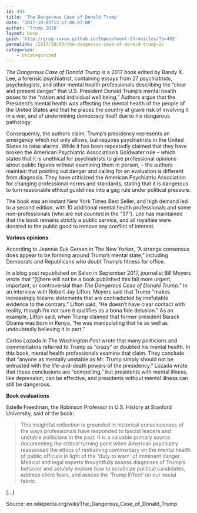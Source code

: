```yaml
---
id: 493
title: 'The Dangerous Case of Donald Trump'
date: '2017-10-03T13:57:00-07:00'
author: 'Trump 2020'
layout: base
guid: 'http://greg-raven.github.io/Impeachment-Chronicles/?p=493'
permalink: /2017/10/03/the-dangerous-case-of-donald-trump-2/
categories:
    - Uncategorized
---
```


*The Dangerous Case of Donald Trump* is a 2017 book edited by Bandy X. Lee, a forensic psychiatrist, containing essays from 27 psychiatrists, psychologists, and other mental health professionals describing the “clear and present danger” that U.S. President Donald Trump’s mental health poses to the “nation and individual well being.” Authors argue that the President’s mental health was affecting the mental health of the people of the United States and that he places the country at grave risk of involving it in a war, and of undermining democracy itself due to his dangerous pathology.

Consequently, the authors claim, Trump’s presidency represents an emergency which not only allows, but requires psychiatrists in the United States to raise alarms. While it has been repeatedly claimed that they have broken the American Psychiatric Association’s Goldwater rule – which states that it is unethical for psychiatrists to give professional opinions about public figures without examining them in person, – the authors maintain that pointing out danger and calling for an evaluation is different from diagnosis. They have criticized the American Psychiatric Association for changing professional norms and standards, stating that it is dangerous to turn reasonable ethical guidelines into a gag rule under political pressure.

The book was an instant New York Times Best Seller, and high demand led to a second edition, with 10 additional mental health professionals and some non-professionals (who are not counted in the “37”). Lee has maintained that the book remains strictly a public service, and all royalties were donated to the public good to remove any conflict of interest.

**Various opinions**

According to Jeannie Suk Gersen in The New Yorker, “A strange consensus does appear to be forming around Trump’s mental state,” including Democrats and Republicans who doubt Trump’s fitness for office.

In a blog post republished on Salon in September 2017, journalist Bill Moyers wrote that “\[t\]here will not be a book published this fall more urgent, important, or controversial than *The Dangerous Case of Donald Trump.*” In an interview with Robert Jay Lifton, Moyers said that Trump “makes increasingly bizarre statements that are contradicted by irrefutable evidence to the contrary.” Lifton said, “He doesn’t have clear contact with reality, though I’m not sure it qualifies as a bona fide delusion.” As an example, Lifton said, when Trump claimed that former president Barack Obama was born in Kenya, “he was manipulating that lie as well as undoubtedly believing it in part.”

Carlos Lozada in *The Washington Post* wrote that many politicians and commentators referred to Trump as “crazy” or doubted his mental health. In this book, mental health professionals examine that claim. They conclude that “anyone as mentally unstable as Mr. Trump simply should not be entrusted with the life-and-death powers of the presidency.” Lozada wrote that these conclusions are “compelling,” but presidents with mental illness, like depression, can be effective, and presidents without mental illness can still be dangerous.

**Book evaluations**

Estelle Freedman, the Robinson Professor in U.S. History at Stanford University, said of the book:

> This insightful collection is grounded in historical consciousness of the ways professionals have responded to fascist leaders and unstable politicians in the past. It is a valuable primary source documenting the critical turning point when American psychiatry reassessed the ethics of restraining commentary on the mental health of public officials in light of the “duty to warn’ of imminent danger. Medical and legal experts thoughtfully assess diagnoses of Trump’s behavior and astutely explore how to scrutinize political candidates, address client fears, and assess the ‘Trump Effect’ on our social fabric.

\[…\]

Source: en.wikipedia.org/wiki/The\_Dangerous\_Case\_of\_Donald\_Trump